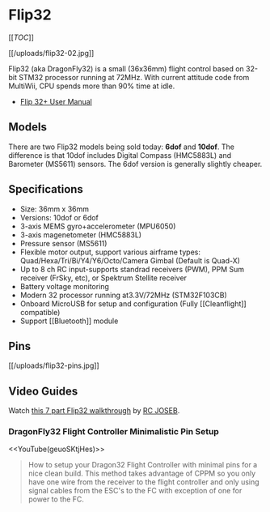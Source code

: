 # Flip32

[[_TOC_]]

[[/uploads/flip32-02.jpg]]

Flip32 (aka DragonFly32) is a small (36x36mm) flight control based on 32-bit STM32 processor running at 72MHz. With current attitude code from MultiWii, CPU spends more than 90% time at idle.

* [Flip 32+ User Manual](http://www.rcgroups.com/forums/showthread.php?t=2212634)

## Models

There are two Flip32 models being sold today: **6dof** and **10dof**. The difference is that 10dof includes Digital Compass (HMC5883L) and Barometer (MS5611) sensors. The 6dof version is generally slightly cheaper.

## Specifications

* Size: 36mm x 36mm
* Versions: 10dof or 6dof
* 3-axis MEMS gyro+accelerometer (MPU6050)
* 3-axis magenetometer (HMC5883L)
* Pressure sensor (MS5611)
* Flexible motor output, support various airframe types: Quad/Hexa/Tri/Bi/Y4/Y6/Octo/Camera Gimbal (Default is Quad-X)
* Up to 8 ch RC input-supports standrad receivers (PWM), PPM Sum receiver (FrSky, etc), or Spektrum Stellite receiver
* Battery voltage monitoring
* Modern 32 processor running at3.3V/72MHz (STM32F103CB)
* Onboard MicroUSB for setup and configuration (Fully [[Cleanflight]] compatible)
* Support [[Bluetooth]] module

## Pins

[[/uploads/flip32-pins.jpg]]

## Video Guides

Watch [this 7 part Flip32 walkthrough](https://www.youtube.com/playlist?list=PLcgC1hv_h_0YaeVh5UI0XY5iC4p97ljv1) by [RC JOSEB](https://www.youtube.com/channel/UC8x4XDXGAa4RqTaBuUcMicQ).

### DragonFly32 Flight Controller Minimalistic Pin Setup

<<YouTube(geuoSKtjHes)>>

> How to setup your Dragon32 Flight Controller with minimal pins for a nice clean build. This method takes advantage of CPPM so you only have one wire from the receiver to the flight controller and only using signal cables from the ESC's to the FC with exception of one for power to the FC. 